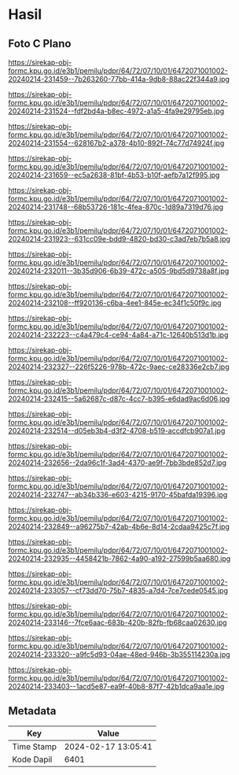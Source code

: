 # Hasil

## Foto C Plano

https://sirekap-obj-formc.kpu.go.id/e3b1/pemilu/pdpr/64/72/07/10/01/6472071001002-20240214-231459--7b263260-77bb-414a-9db8-88ac22f344a9.jpg

https://sirekap-obj-formc.kpu.go.id/e3b1/pemilu/pdpr/64/72/07/10/01/6472071001002-20240214-231524--fdf2bd4a-b8ec-4972-a1a5-4fa9e29795eb.jpg

https://sirekap-obj-formc.kpu.go.id/e3b1/pemilu/pdpr/64/72/07/10/01/6472071001002-20240214-231554--628167b2-a378-4b10-892f-74c77d74924f.jpg

https://sirekap-obj-formc.kpu.go.id/e3b1/pemilu/pdpr/64/72/07/10/01/6472071001002-20240214-231659--ec5a2638-81bf-4b53-b10f-aefb7a12f995.jpg

https://sirekap-obj-formc.kpu.go.id/e3b1/pemilu/pdpr/64/72/07/10/01/6472071001002-20240214-231748--68b53726-181c-4fea-870c-1d89a7319d76.jpg

https://sirekap-obj-formc.kpu.go.id/e3b1/pemilu/pdpr/64/72/07/10/01/6472071001002-20240214-231923--631cc09e-bdd9-4820-bd30-c3ad7eb7b5a8.jpg

https://sirekap-obj-formc.kpu.go.id/e3b1/pemilu/pdpr/64/72/07/10/01/6472071001002-20240214-232011--3b35d906-6b39-472c-a505-9bd5d9738a8f.jpg

https://sirekap-obj-formc.kpu.go.id/e3b1/pemilu/pdpr/64/72/07/10/01/6472071001002-20240214-232108--ff920136-c6ba-4ee1-845e-ec34f1c50f9c.jpg

https://sirekap-obj-formc.kpu.go.id/e3b1/pemilu/pdpr/64/72/07/10/01/6472071001002-20240214-232223--c4a479c4-ce94-4a84-a71c-12640b513d1b.jpg

https://sirekap-obj-formc.kpu.go.id/e3b1/pemilu/pdpr/64/72/07/10/01/6472071001002-20240214-232327--226f5226-978b-472c-9aec-ce28336e2cb7.jpg

https://sirekap-obj-formc.kpu.go.id/e3b1/pemilu/pdpr/64/72/07/10/01/6472071001002-20240214-232415--5a62687c-d87c-4cc7-b395-e6dad9ac6d06.jpg

https://sirekap-obj-formc.kpu.go.id/e3b1/pemilu/pdpr/64/72/07/10/01/6472071001002-20240214-232514--d05eb3b4-d3f2-4708-b519-accdfcb907a1.jpg

https://sirekap-obj-formc.kpu.go.id/e3b1/pemilu/pdpr/64/72/07/10/01/6472071001002-20240214-232656--2da96c1f-3ad4-4370-ae9f-7bb3bde852d7.jpg

https://sirekap-obj-formc.kpu.go.id/e3b1/pemilu/pdpr/64/72/07/10/01/6472071001002-20240214-232747--ab34b336-e603-4215-9170-45bafda19396.jpg

https://sirekap-obj-formc.kpu.go.id/e3b1/pemilu/pdpr/64/72/07/10/01/6472071001002-20240214-232849--a96275b7-42ab-4b6e-8d14-2cdaa9425c7f.jpg

https://sirekap-obj-formc.kpu.go.id/e3b1/pemilu/pdpr/64/72/07/10/01/6472071001002-20240214-232935--4458421b-7862-4a90-a192-27599b5aa680.jpg

https://sirekap-obj-formc.kpu.go.id/e3b1/pemilu/pdpr/64/72/07/10/01/6472071001002-20240214-233057--cf73dd70-75b7-4835-a7d4-7ce7cede0545.jpg

https://sirekap-obj-formc.kpu.go.id/e3b1/pemilu/pdpr/64/72/07/10/01/6472071001002-20240214-233146--7fce6aac-683b-420b-82fb-fb68caa02630.jpg

https://sirekap-obj-formc.kpu.go.id/e3b1/pemilu/pdpr/64/72/07/10/01/6472071001002-20240214-233320--a9fc5d93-04ae-48ed-946b-3b355114230a.jpg

https://sirekap-obj-formc.kpu.go.id/e3b1/pemilu/pdpr/64/72/07/10/01/6472071001002-20240214-233403--1acd5e87-ea9f-40b8-87f7-42b1dca9aa1e.jpg


## Metadata

| Key        | Value               |
| ---------- | ------------------- |
| Time Stamp | 2024-02-17 13:05:41 |
| Kode Dapil | 6401                |



